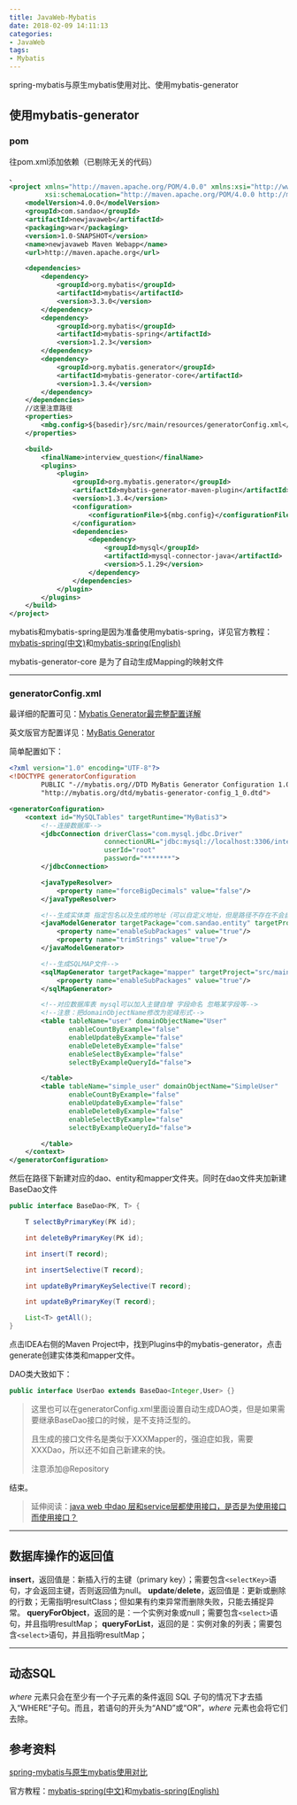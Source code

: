 ```yaml
---
title: JavaWeb-Mybatis
date: 2018-02-09 14:11:13
categories: 
- JavaWeb
tags:
- Mybatis
---
```


spring-mybatis与原生mybatis使用对比、使用mybatis-generator

<!--more-->

## 使用mybatis-generator

### pom

往pom.xml添加依赖（已剔除无关的代码）

```xml
、
<project xmlns="http://maven.apache.org/POM/4.0.0" xmlns:xsi="http://www.w3.org/2001/XMLSchema-instance"
         xsi:schemaLocation="http://maven.apache.org/POM/4.0.0 http://maven.apache.org/maven-v4_0_0.xsd">
    <modelVersion>4.0.0</modelVersion>
    <groupId>com.sandao</groupId>
    <artifactId>newjavaweb</artifactId>
    <packaging>war</packaging>
    <version>1.0-SNAPSHOT</version>
    <name>newjavaweb Maven Webapp</name>
    <url>http://maven.apache.org</url>

    <dependencies>
        <dependency>
            <groupId>org.mybatis</groupId>
            <artifactId>mybatis</artifactId>
            <version>3.3.0</version>
        </dependency>
        <dependency>
            <groupId>org.mybatis</groupId>
            <artifactId>mybatis-spring</artifactId>
            <version>1.2.3</version>
        </dependency>
        <dependency>
            <groupId>org.mybatis.generator</groupId>
            <artifactId>mybatis-generator-core</artifactId>
            <version>1.3.4</version>
        </dependency>
    </dependencies>
    //这里注意路径
    <properties>
        <mbg.config>${basedir}/src/main/resources/generatorConfig.xml</mbg.config>
    </properties>

    <build>
        <finalName>interview_question</finalName>
        <plugins>
            <plugin>
                <groupId>org.mybatis.generator</groupId>
                <artifactId>mybatis-generator-maven-plugin</artifactId>
                <version>1.3.4</version>
                <configuration>
                    <configurationFile>${mbg.config}</configurationFile>
                </configuration>
                <dependencies>
                    <dependency>
                        <groupId>mysql</groupId>
                        <artifactId>mysql-connector-java</artifactId>
                        <version>5.1.29</version>
                    </dependency>
                </dependencies>
            </plugin>
        </plugins>
    </build>
</project>
```

mybatis和mybatis-spring是因为准备使用mybatis-spring，详见官方教程：[mybatis-spring(中文)](http://www.mybatis.org/spring/zh/index.html)和[mybatis-spring(English)](http://www.mybatis.org/spring/factorybean.html)

mybatis-generator-core 是为了自动生成Mapping的映射文件

***

### generatorConfig.xml

最详细的配置可见：[Mybatis Generator最完整配置详解](https://www.jianshu.com/p/e09d2370b796)

英文版官方配置详见：[MyBatis Generator](http://www.mybatis.org/generator/index.html)

简单配置如下：

```xml
<?xml version="1.0" encoding="UTF-8"?>
<!DOCTYPE generatorConfiguration
        PUBLIC "-//mybatis.org//DTD MyBatis Generator Configuration 1.0//EN"
        "http://mybatis.org/dtd/mybatis-generator-config_1_0.dtd">

<generatorConfiguration>
    <context id="MySQLTables" targetRuntime="MyBatis3">
        <!--连接数据库-->
        <jdbcConnection driverClass="com.mysql.jdbc.Driver"
                        connectionURL="jdbc:mysql://localhost:3306/interview"
                        userId="root"
                        password="*******">
        </jdbcConnection>

        <javaTypeResolver>
            <property name="forceBigDecimals" value="false"/>
        </javaTypeResolver>

        <!--生成实体类 指定包名以及生成的地址（可以自定义地址，但是路径不存在不会自动创建 ） -->
        <javaModelGenerator targetPackage="com.sandao.entity" targetProject="src/main/java">
            <property name="enableSubPackages" value="true"/>
            <property name="trimStrings" value="true"/>
        </javaModelGenerator>

        <!--生成SQLMAP文件-->
        <sqlMapGenerator targetPackage="mapper" targetProject="src/main/resources">
            <property name="enableSubPackages" value="true"/>
        </sqlMapGenerator>

        <!--对应数据库表 mysql可以加入主键自增 字段命名 忽略某字段等-->
        <!--注意：把domainObjectName修改为驼峰形式-->
        <table tableName="user" domainObjectName="User"
               enableCountByExample="false"
               enableUpdateByExample="false"
               enableDeleteByExample="false"
               enableSelectByExample="false"
               selectByExampleQueryId="false">

        </table>
        <table tableName="simple_user" domainObjectName="SimpleUser"
               enableCountByExample="false"
               enableUpdateByExample="false"
               enableDeleteByExample="false"
               enableSelectByExample="false"
               selectByExampleQueryId="false">

        </table>
    </context>
</generatorConfiguration>
```



然后在路径下新建对应的dao、entity和mapper文件夹。同时在dao文件夹加新建BaseDao文件



```java
public interface BaseDao<PK, T> {

    T selectByPrimaryKey(PK id);

    int deleteByPrimaryKey(PK id);

    int insert(T record);

    int insertSelective(T record);

    int updateByPrimaryKeySelective(T record);

    int updateByPrimaryKey(T record);

    List<T> getAll();
}
```

点击IDEA右侧的Maven Project中，找到Plugins中的mybatis-generator，点击generate创建实体类和mapper文件。

DAO类大致如下：

```java
public interface UserDao extends BaseDao<Integer,User> {}
```

>这里也可以在generatorConfig.xml里面设置自动生成DAO类，但是如果需要继承BaseDao接口的时候，是不支持泛型的。
>
>且生成的接口文件名是类似于XXXMapper的，强迫症如我，需要XXXDao，所以还不如自己新建来的快。
>
>注意添加@Repository

结束。

>延伸阅读：[java web 中dao 层和service层都使用接口，是否是为使用接口而使用接口？](https://www.zhihu.com/question/36021012)



***

## 数据库操作的返回值

**insert**，返回值是：新插入行的主键（primary key）；需要包含`<selectKey>`语句，才会返回主键，否则返回值为null。
**update**/**delete**，返回值是：更新或删除的行数；无需指明resultClass；但如果有约束异常而删除失败，只能去捕捉异常。
**queryForObject**，返回的是：一个实例对象或null；需要包含`<select>`语句，并且指明resultMap；
**queryForList**，返回的是：实例对象的列表；需要包含`<select>`语句，并且指明resultMap；

***



## 动态SQL

*where* 元素只会在至少有一个子元素的条件返回 SQL 子句的情况下才去插入“WHERE”子句。而且，若语句的开头为“AND”或“OR”，*where* 元素也会将它们去除。





## 参考资料

[spring-mybatis与原生mybatis使用对比](https://juejin.im/post/5a0e9c6ff265da432528e0b0)

官方教程：[mybatis-spring(中文)](http://www.mybatis.org/spring/zh/index.html)和[mybatis-spring(English)](http://www.mybatis.org/spring/factorybean.html)